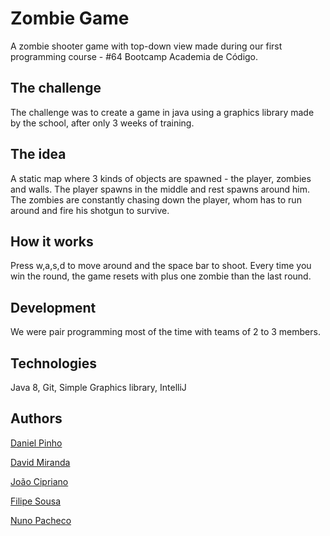 # Zombie Game

A zombie shooter game with top-down view made during our first programming course - #64 Bootcamp Academia de Código.

## The challenge

The challenge was to create a game in java using a graphics library made by the school, after only 3 weeks of training.

## The idea

A static map where 3 kinds of objects are spawned - the player, zombies and walls. The player spawns in the middle and rest spawns around him. The zombies are constantly chasing down the player, whom has to run around and fire his shotgun to survive.

## How it works

Press w,a,s,d to move around and the space bar to shoot. Every time you win the round, the game resets with plus one zombie than the last round.

## Development

We were pair programming most of the time with teams of 2 to 3 members.

## Technologies

Java 8, Git, Simple Graphics library, IntelliJ

## Authors

[Daniel Pinho](https://www.linkedin.com/in/danielpinho994/)

[David Miranda](https://www.linkedin.com/in/davidmirandasoares/)

[João Cipriano](https://www.linkedin.com/in/joaocccc/)

[Filipe Sousa](https://www.linkedin.com/in/filipebastossousa/)

[Nuno Pacheco](https://www.linkedin.com/in/nuno-afonso-pacheco/)
